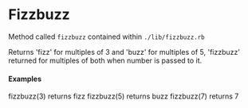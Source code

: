 # Fizzbuzz

Method called ```fizzbuzz``` contained within ```./lib/fizzbuzz.rb```

Returns 'fizz' for multiples of 3 and 'buzz' for multiples of 5, 'fizzbuzz' returned for multiples of both when number is passed to it.


#### Examples
fizzbuzz(3) returns fizz
fizzbuzz(5) returns buzz
fizzbuzz(7) returns 7
